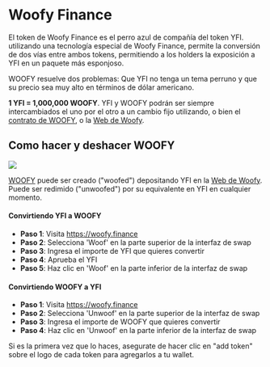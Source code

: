 # Woofy Finance

El token de Woofy Finance es el perro azul de compañía del token YFI. utilizando una tecnología especial de Woofy Finance, permite la conversión de dos vías entre ambos tokens, permitiendo a los holders la exposición a YFI en un paquete más esponjoso.

WOOFY resuelve dos problemas: Que YFI no tenga un tema perruno y que su precio sea muy alto en términos de dólar americano.

**1 YFI = 1,000,000 WOOFY**. YFI y WOOFY podrán ser siempre intercambiados el uno por el otro a un cambio fijo utilizando, o bien el [contrato de WOOFY](https://etherscan.io/address/0xd0660cd418a64a1d44e9214ad8e459324d8157f1#code), o la [Web de Woofy](https://woofy.finance/).

## Como hacer y deshacer WOOFY

![](https://i.imgur.com/HqfCYZX.png)

[WOOFY](https://etherscan.io/address/0xd0660cd418a64a1d44e9214ad8e459324d8157f1) puede ser creado ("woofed") depositando YFI en la [Web de Woofy](https://woofy.finance/). Puede ser redimido ("unwoofed") por su equivalente en YFI en cualquier momento.

#### Convirtiendo YFI a WOOFY

- **Paso 1**: Visita https://woofy.finance
- **Paso 2**: Selecciona 'Woof' en la parte superior de la interfaz de swap
- **Paso 3**: Ingresa el importe de YFI que quieres convertir
- **Paso 4**: Aprueba el YFI
- **Paso 5**: Haz clic en 'Woof' en la parte inferior de la interfaz de swap

#### Convirtiendo WOOFY a YFI

- **Paso 1**: Visita https://woofy.finance
- **Paso 2**: Selecciona 'Unwoof' en la parte superior de la interfaz de swap
- **Paso 3**: Ingresa el importe de WOOFY que quieres convertir 
- **Paso 4**: Haz clic en 'Unwoof' en la parte inferior de la interfaz de swap

Si es la primera vez que lo haces, asegurate de hacer clic en "add token" sobre el logo de cada token para agregarlos a tu wallet.
